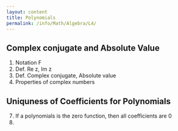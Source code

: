 ```yaml
---
layout: content
title: Polynomials
permalink: /info/Math/Algebra/L4/
---
```

## Complex conjugate and Absolute Value

1) Notation F
2) Def. Re z, Im z
3) Def. Complex conjugate, Absolute value
5) Properties of complex numbers

## Uniquness of Coefficients for Polynomials
7) If a polynomials is the zero function, then all coefficients are 0
8) 





